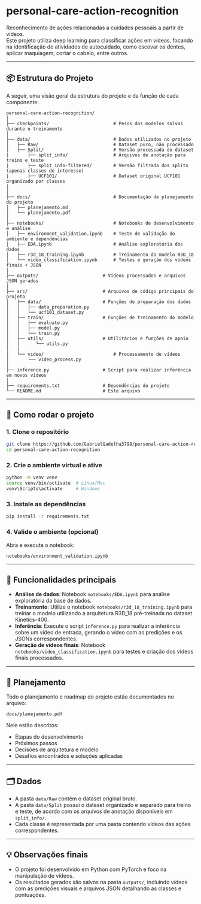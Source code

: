 # personal-care-action-recognition

Reconhecimento de ações relacionadas a cuidados pessoais a partir de vídeos.  
Este projeto utiliza deep learning para classificar ações em vídeos, focando na identificação de atividades de autocuidado, como escovar os dentes, aplicar maquiagem, cortar o cabelo, entre outros.

---

## 📦 Estrutura do Projeto

A seguir, uma visão geral da estrutura do projeto e da função de cada componente:

```
personal-care-action-recognition/
│
├── checkpoints/                        # Pesos dos modelos salvos durante o treinamento
│
├── data/                               # Dados utilizados no projeto
│   ├── Raw/                            # Dataset puro, não processado
│   ├── Split/                          # Versão processada do dataset
|       ├── split_info/                 # Arquivos de anotação para treino e teste
|       ├── split_info-filtered/        # Versão filtrada dos splits (apenas classes de interesse)
|       ├── UCF101/                     # Dataset original UCF101 organizado por classes
|                  
│
├── docs/                               # Documentação de planejamento do projeto
│   ├── planejamento.md             
│   └── planejamento.pdf            
│
├── notebooks/                          # Notebooks de desenvolvimento e análise
│   ├── environment_validation.ipynb    # Teste de validação do ambiente e dependências
│   ├── EDA.ipynb                       # Análise exploratória dos dados
│   ├── r3d_18_training.ipynb           # Treinamento do modelo R3D_18
│   └── video_classification.ipynb      # Testes e geração dos vídeos finais + JSON
│
├── outputs/                        # Vídeos processados e arquivos JSON gerados
│
├── src/                            # Arquivos de código principais do projeto
│   ├── data/                       # Funções de preparação dos dados
│   │   ├── data_preparation.py
│   │   └── ucf101_dataset.py
│   ├── train/                      # Funções de treinamento do modelo
│   │   ├── evaluate.py
│   │   ├── model.py
│   │   └── train.py
│   ├── utils/                      # Utilitários e funções de apoio
│   |      └── utils.py
│   |
|   └── video/                          # Processamento de vídeos
│       └── video_process.py
│
├── inference.py                    # Script para realizar inferência em novos vídeos
│
├── requirements.txt                # Dependências do projeto
└── README.md                       # Este arquivo
```

---

## 🚀 Como rodar o projeto

### 1. Clone o repositório

```bash
git clone https://github.com/GabrielGadelha3798/personal-care-action-recognition
cd personal-care-action-recognition
```

### 2. Crie o ambiente virtual e ative

```bash
python -m venv venv
source venv/bin/activate  # Linux/Mac
venv\Scripts\activate     # Windows
```

### 3. Instale as dependências

```bash
pip install -r requirements.txt
```

### 4. Valide o ambiente (opcional)

Abra e execute o notebook:

```
notebooks/environment_validation.ipynb
```

---

## 🧩 Funcionalidades principais

- **Análise de dados**: Notebook `notebooks/EDA.ipynb` para análise exploratória da base de dados.
- **Treinamento**: Utilize o notebook `notebooks/r3d_18_training.ipynb` para treinar o modelo utilizando a arquitetura R3D_18 pré-treinada no dataset Kinetics-400.
- **Inferência**: Execute o script `inference.py` para realizar a inferência sobre um vídeo de entrada, gerando o vídeo com as predições e os JSONs correspondentes.
- **Geração de vídeos finais**: Notebook `notebooks/video_classification.ipynb` para testes e criação dos vídeos finais processados.

---

## 📄 Planejamento

Todo o planejamento e roadmap do projeto estão documentados no arquivo:

```
docs/planejamento.pdf
```

Nele estão descritos:
- Etapas do desenvolvimento
- Próximos passos
- Decisões de arquitetura e modelo
- Desafios encontrados e soluções aplicadas

---

## 🗂️ Dados

- A pasta `data/Raw` contém o dataset original bruto.
- A pasta `data/Split` possui o dataset organizado e separado para treino e teste, de acordo com os arquivos de anotação disponíveis em `split_info/`.
- Cada classe é representada por uma pasta contendo vídeos das ações correspondentes.

---

## 💡 Observações finais

- O projeto foi desenvolvido em Python com PyTorch e foco na manipulação de vídeos.
- Os resultados gerados são salvos na pasta `outputs/`, incluindo vídeos com as predições visuais e arquivos JSON detalhando as classes e pontuações.